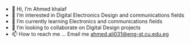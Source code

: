 - 👋 Hi, I’m Ahmed khalaf
- 👀 I’m interested in  Digital  Electronics Design and communications fields 
- 🌱 I’m currently learning Electronics and communications fields
- 💞️ I’m looking to collaborate on Digital Design projects
- 📫 How to reach me ... Email me ahmed.ali031@eng-st.cu.edu.eg

<!---
Ahmedkhalaf818/Ahmedkhalaf818 is a ✨ special ✨ repository because its `README.md` (this file) appears on your GitHub profile.
You can click the Preview link to take a look at your changes.
--->
